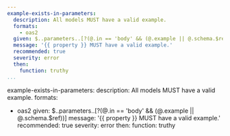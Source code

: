 ```yaml
---
example-exists-in-parameters:
  description: All models MUST have a valid example.
  formats:
    - oas2
  given: $..parameters..[?(@.in == 'body' && (@.example || @.schema.$ref))]
  message: '{{ property }} MUST have a valid example.'
  recommended: true
  severity: error
  then:
    function: truthy
...
```

example-exists-in-parameters:
  description: All models MUST have a valid example.
  formats:
  - oas2
  given: $..parameters..[?(@.in == 'body' && (@.example || @.schema.$ref))]
  message: '{{ property }} MUST have a valid example.'
  recommended: true
  severity: error
  then:
    function: truthy